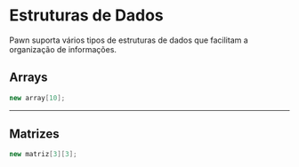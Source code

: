 # Estruturas de Dados

Pawn suporta vários tipos de estruturas de dados que facilitam a organização de informações.

## Arrays

```cpp
new array[10];
```
<hr/>

## Matrizes

```cpp
new matriz[3][3];
```
